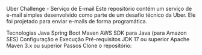 Uber Challenge - Serviço de E-mail
Este repositório contém um serviço de e-mail simples desenvolvido como parte de um desafio técnico da Uber. Ele foi projetado para enviar e-mails de forma programática.

Tecnologias
Java
Spring Boot
Maven
AWS SDK para Java (para Amazon SES)
Configuração e Execução
Pré-requisitos
JDK 17 ou superior
Apache Maven 3.x ou superior
Passos
Clone o repositório:


